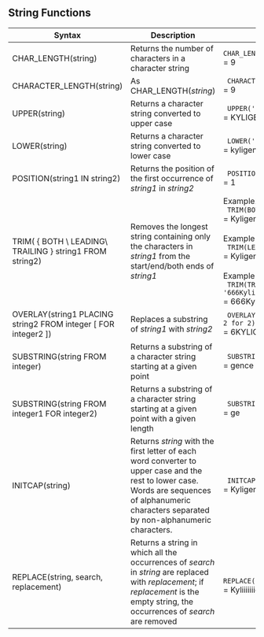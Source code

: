 ## String Functions

| Syntax                                                       | Description                                                  | Example                                                      |
| ------------------------------------------------------------ | ------------------------------------------------------------ | ------------------------------------------------------------ |
| CHAR_LENGTH(string)                                          | Returns the number of characters in a character string       | `CHAR_LENGTH('Kyligence')`<br /> = 9                         |
| CHARACTER_LENGTH(string)                                     | As CHAR_LENGTH(*string*)                                     | ` CHARACTER_LENGTH('Kyligence')`<br /> = 9                   |
| UPPER(string)                                                | Returns a character string converted to upper case           | ` UPPER('Kyligence')`<br /> = KYLIGENCE                      |
| LOWER(string)                                                | Returns a character string converted to lower case           | ` LOWER('Kyligence')`<br /> = kyligence                      |
| POSITION(string1 IN string2)                                 | Returns the position of the first occurrence of *string1* in *string2* | ` POSITION('Kyli' IN 'Kyligence')`<br /> = 1                 |
| TRIM( { BOTH \ LEADING\ TRAILING } string1 FROM string2)     | Removes the longest string containing only the characters in *string1* from the start/end/both ends of *string1* | Example1: <br />` TRIM(BOTH '6' FROM '666Kyligence66')`<br /> = Kyligence<br /><br />Example 2: <br />` TRIM(LEADING '6' FROM '666Kyligence66')`<br /> = Kyligence66<br /><br />Example 3: <br />` TRIM(TRAILING '6' FROM '666Kyligence66')`<br /> = 666Kyligence |
| OVERLAY(string1 PLACING string2 FROM integer [ FOR integer2 ]) | Replaces a substring of *string1* with *string2*             | ` OVERLAY('666' placing 'KYLIGENCE' FROM 2 for 2)`<br /> = 6KYLIGENCE |
| SUBSTRING(string FROM integer)                               | Returns a substring of a character string starting at a given point | ` SUBSTRING('Kyligence' FROM 5)`<br /> = gence               |
| SUBSTRING(string FROM integer1 FOR integer2)                 | Returns a substring of a character string starting at a given point with a given length | ` SUBSTRING('Kyligence' from 5 for 2)`<br /> = ge            |
| INITCAP(string)                                              | Returns *string* with the first letter of each word converter to upper case and the rest to lower case. Words are sequences of alphanumeric characters separated by non-alphanumeric characters. | ` INITCAP('kyligence')`<br /> = Kyligence                    |
| REPLACE(string, search, replacement)                         | Returns a string in which all the occurrences of *search* in *string* are replaced with *replacement*; if *replacement* is the empty string, the occurrences of *search* are removed | ` REPLACE('Kyligence','Kyli','Kyliiiiiii')`<br /> = Kyliiiiiiigence |

